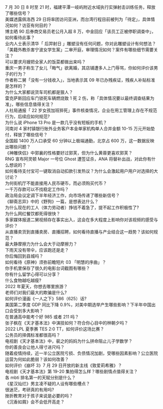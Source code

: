 7 月 30 日 8 时至 21 时，福建平潭一岐屿附近水域执行实弹射击训练任务，释放了哪些信号？  
美媒透露佩洛西 29 日将率团访问亚洲，而台湾行程目前被列为「待定」，具体情况如何？访亚有何目的？  
博主晒 90 后券商交易员老公月入超 8 万，中金回应「该员工正被停职调查中」，如何看待此事？  
业内人士表示清华「 后羿射日 」雕塑没有任何问题，你对此雕塑设计有何想法？  
「美籍外教杀害宁波女学生案」二审开庭，审理情况如何？案件有哪些细节需要关注？  
可以要求月嫂把全家人的饭菜都做出来吗？  
重庆一男子称生了女儿「晦气」欲离婚，其店铺遭多人上门辱骂，你如何评价该男子的行为？  
作者称二舅「没有一分钱收入」，当地表示其 09 年已办残疾证，残疾人补贴标准是怎样的？  
为什么大家都说货车司机都是狠人？  
雷克萨斯回应车门锁死车辆燃烧致 1 死 2 伤，称「具体情况要以最终调查结果为准」，哪些信息值得关注？  
人社局通报「 22 岁女孩加班猝死」事件核查情况，企业在用工管理上存在不规范行为，后续应如何规范?  
为什么说 iPhone 13 Pro 是一款几乎没有短板的手机？  
河南对 4 家村镇银行账外业务客户本金单家机构单人合并金额 10-15 万元开始垫付，释放了哪些信号？  
全国超 1400 万人口承受 60 分钟以上极端通勤，北京占 600 万，这一数据反映出哪些问题？  
《神雕侠侣》中郭襄的性格要好过郭芙，但为什么黄蓉更喜欢郭芙？  
RNG 宣布阿灵顿 Major 一号位 Ghost 遭签证杀，ANA 将替补出战，对此你有什么想说的？  
如何看待支付宝可一键取消自动扣款引发热议？为什么会激起用户用户对选择的大讨论？  
为何街机厅不能直接用人民币硬币，而必须购买代币？  
一千万存款可以不找稳定工作吗？  
政治局会议定调下半年经济工作，向市场传递了哪些新信号？  
《聊斋志异》中的《野狗》一篇，是想表达什么？  
为什么现在的工人（体力劳动者）挣钱不着急了，提不起工作积极性了?  
为什么网红餐饮都死得很快？  
多家媒体报道二舅视频存在事实出入，这会在多大程度上影响你对该视频的感受与评价？  
从直播卖货到直播卖房、直播招聘，如何看待直播与产业结合这一趋势？该如何规范？  
最大静摩擦力为什么会大于动摩擦力？  
下雨天没有带伞，应该跑还是走？  
你后悔回到县城吗？  
如何看待《原神》须弥前瞻短片 03 「明慧的序曲」？  
你手机里保存了很久的电影台词截图有哪些？  
你有什么留学心得可以分享？  
什么食物越吃越瘦?  
2022 年夏天，你想去哪里旅游？  
老师们对我们最大的欺骗是什么?  
如何评价漫画《一人之下》586（625）话?  
美国第二季度 GDP 同比下降 0.9%，对美中期选举产生哪些影响？下半年中国出口会受到多大影响？  
在普通高中能考个好 985 或者 211 吗？  
张子枫在《天才基本法》中演技如何？符合你心目中的林朝夕吗？  
2022 LPL 夏季赛 TES 2:0 TT，如何评价这场比赛？  
公务员的择偶标准都很高吗？  
电视剧《天才基本法》中，裴之的妈妈为什么拼命阻止儿子学数学？  
你的善良会让他人得寸进尺吗？  
随着疫情持续，近一半公立医院亏损、负债情况加剧，受哪些因素影响？公立医院运营为何如此脆弱？该如何改善？  
如何评价《崩坏 3》7 月 29 日开放的新主线《致爱莉希雅》？  
电视剧《天才基本法》第 19-20 集拍得怎么样？哪些剧情点值得关注？  
各 mbti 排名第一的天赋分别是什么？  
《星汉灿烂》男主凌不疑的人设有哪些槽点？  
很迷茫，考研真的有用吗?  
挫折教育对于孩子来说是必要的吗？  
《沉香如屑》会不会低开高走？  
